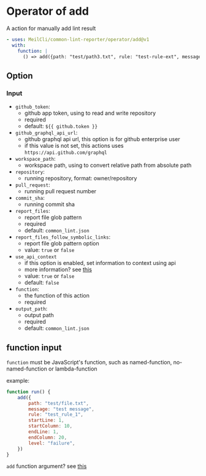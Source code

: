 # Operator of add
A action for manually add lint result
```yml
- uses: MeilCli/common-lint-reporter/operator/add@v1
  with:
    function: |
      () => add({path: "test/path3.txt", rule: "test-rule-ext", message: "hello", level: "notice"})
```

## Option
### Input
- `github_token`:
  - github app token, using to read and write repository
  - required
  - default: `${{ github.token }}`
- `github_graphql_api_url`:
  - github graphql api url, this option is for github enterprise user
  - if this value is not set, this actions uses `https://api.github.com/graphql`
- `workspace_path`:
  - workspace path, using to convert relative path from absolute path
- `repository`:
  - running repository, format: owner/repository
- `pull_request`:
  - running pull request number
- `commit_sha`:
  - running commit sha
- `report_files`:
  - report file glob pattern
  - required
  - default: `common_lint.json`
- `report_files_follow_symbolic_links`:
  - report file glob pattern option
  - value: `true` or `false`
- `use_api_context`
  - if this option is enabled, set information to context using api
  - more information? see [this](context.md)
  - value: `true` or `false`
  - default: `false`
- `function`:
  - the function of this action
  - required
- `output_path`:
  - output path
  - required
  - default: `common_lint.json`

## function input
`function` must be JavaScript's function, such as named-function, no-named-function or lambda-function

example:
```js
function run() { 
    add({
        path: "test/file.txt",
        message: "test message",
        rule: "test_rule_1",
        startLine: 1,
        startColumn: 10,
        endLine: 1,
        endColumn: 20,
        level: "failure",
    })
}
```

`add` function argument? see [this](../lint-result.md)